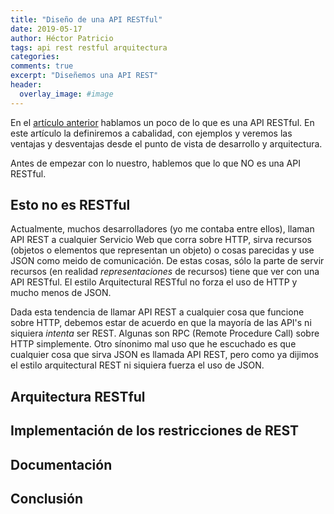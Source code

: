 ```yaml
---
title: "Diseño de una API RESTful"
date: 2019-05-17
author: Héctor Patricio
tags: api rest restful arquitectura
categories: 
comments: true
excerpt: "Diseñemos una API REST"
header:
  overlay_image: #image
---
```


En el [artículo anterior](/2019/05/06/diseno-y-desarrollo-de-una-api-desde-cero.html) hablamos un poco de lo que es una API RESTful. En este artículo la definiremos a cabalidad, con ejemplos y veremos las ventajas y desventajas desde el punto de vista de desarrollo y arquitectura.

Antes de empezar con lo nuestro, hablemos que lo que NO es una API RESTful.

## Esto no es RESTful

Actualmente, muchos desarrolladores (yo me contaba entre ellos), llaman API REST a cualquier Servicio Web que corra sobre HTTP, sirva recursos (objetos o elementos que representan un objeto) o cosas parecidas y use JSON como meido de comunicación.
De estas cosas, sólo la parte de servir recursos (en realidad _representaciones_ de recursos) tiene que ver con una API RESTful. El estilo Arquitectural RESTful no forza el uso de HTTP y mucho menos de JSON.

Dada esta tendencia de llamar API REST a cualquier cosa que funcione sobre HTTP, debemos estar de acuerdo en que la mayoría de las API's ni siquiera _intenta_ ser REST. Algunas son RPC (Remote Procedure Call) sobre HTTP simplemente. Otro sínonimo mal uso que he escuchado es que cualquier cosa que sirva JSON es llamada API REST, pero como ya dijimos el estilo arquitectural REST ni siquiera fuerza el uso de JSON.

## Arquitectura RESTful

## Implementación de los restricciones de REST

## Documentación

## Conclusión
